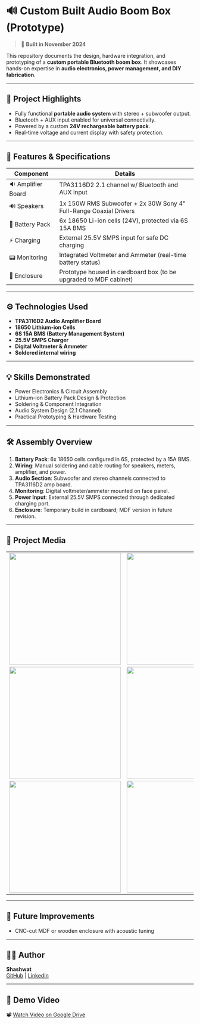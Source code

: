 # 🔊 Custom Built Audio Boom Box (Prototype)

> 📅 **Built in November 2024**

This repository documents the design, hardware integration, and prototyping of a **custom portable Bluetooth boom box**. It showcases hands-on expertise in **audio electronics, power management, and DIY fabrication**.

---

## 🎯 Project Highlights

- Fully functional **portable audio system** with stereo + subwoofer output.
- Bluetooth + AUX input enabled for universal connectivity.
- Powered by a custom **24V rechargeable battery pack**.
- Real-time voltage and current display with safety protection.

---

## 🔧 Features & Specifications

| Component                        | Details                                                              |
|----------------------------------|----------------------------------------------------------------------|
| 🔉 Amplifier Board               | TPA3116D2 2.1 channel w/ Bluetooth and AUX input                     |
| 🔊 Speakers                      | 1x 150W RMS Subwoofer + 2x 30W Sony 4" Full-Range Coaxial Drivers    |
| 🔋 Battery Pack                  | 6x 18650 Li-ion cells (24V), protected via 6S 15A BMS                |
| ⚡ Charging                      | External 25.5V SMPS input for safe DC charging                       |
| 📟 Monitoring                    | Integrated Voltmeter and Ammeter (real-time battery status)          |
| 🧰 Enclosure                     | Prototype housed in cardboard box (to be upgraded to MDF cabinet)    |

---

## ⚙️ Technologies Used

- **TPA3116D2 Audio Amplifier Board**
- **18650 Lithium-ion Cells**
- **6S 15A BMS (Battery Management System)**
- **25.5V SMPS Charger**
- **Digital Voltmeter & Ammeter**
- **Soldered internal wiring**

---

## 💡 Skills Demonstrated

- Power Electronics & Circuit Assembly  
- Lithium-ion Battery Pack Design & Protection  
- Soldering & Component Integration  
- Audio System Design (2.1 Channel)  
- Practical Prototyping & Hardware Testing  

---

## 🛠️ Assembly Overview

1. **Battery Pack**: 6x 18650 cells configured in 6S, protected by a 15A BMS.
2. **Wiring**: Manual soldering and cable routing for speakers, meters, amplifier, and power.
3. **Audio Section**: Subwoofer and stereo channels connected to TPA3116D2 amp board.
4. **Monitoring**: Digital voltmeter/ammeter mounted on face panel.
5. **Power Input**: External 25.5V SMPS connected through dedicated charging port.
6. **Enclosure**: Temporary build in cardboard; MDF version in future revision.

---

## 📸 Project Media

<table>
  <tr>
    <td><img src="Custom_Built_Audio_Boom_Box.jpg" width="300"/></td>
    <td><img src="Custom_Built_Audio_Boom_Box_Charging_Monitor.jpg" width="300"/></td>
  </tr>
  <tr>
    <td><img src="Custom_Built_Audio_Boom_Box_Battery_Pack.jpg" width="300"/></td>
    <td><img src="Custom_Built_Audio_Boom_Box_BMS.jpg" width="300"/></td>
  </tr>
  <tr>
    <td><img src="Custom_Built_Audio_Boom_Box_Inside.jpg" width="300"/></td>
    <td><img src="Custom_Built_Audio_Boom_Box_Back.jpg" width="300"/></td>
  </tr>
</table>



---

## 🚀 Future Improvements

- CNC-cut MDF or wooden enclosure with acoustic tuning

---

## 👨‍💻 Author

**Shashwat**  
[GitHub](https://github.com/shashwatanand29) | [LinkedIn](https://www.linkedin.com/in/shashwat-anand-b85509209/)

---


## 🎥 Demo Video 

📽️ [Watch Video on Google Drive]([https://yourvideolink.com](https://drive.google.com/drive/folders/1TNvkKNu4axBeoHTYECP6J2ObiK9xANx6?usp=drive_link))  
